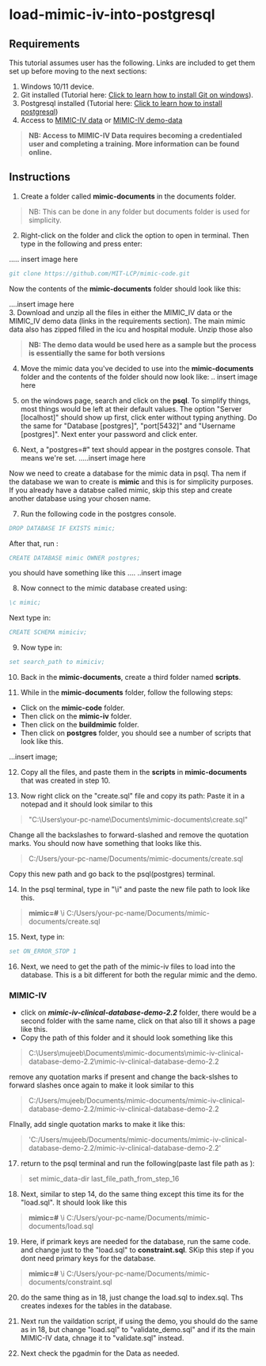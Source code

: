 # load-mimic-iv-into-postgresql

## Requirements
This tutorial assumes user has the following. Links are included to get them set up before moving to the next sections:

1. Windows 10/11 device.
2. Git installed (Tutorial here: [Click to learn how to install Git on windows](https://phoenixnap.com/kb/how-to-install-git-windows)).
3. Postgresql installed (Tutorial here: [Click to learn how to install postgresql](https://www.postgresqltutorial.com/postgresql-getting-started/install-postgresql/))
4. Access to [MIMIC-IV data](https://physionet.org/content/mimiciv/2.2/) or [MIMIC-IV demo-data](https://physionet.org/content/mimic-iv-demo/2.2/)

>**NB: Access to MIMIC-IV Data requires becoming a credentialed user and completing a training. More information can be found online.**


## Instructions
1. Create a folder called **mimic-documents** in the documents folder. 
>NB: This can be done in any folder but documents folder is used for simplicity.

2. Right-click on the folder and click the option to open in terminal. Then type in the following and press enter: 

..... insert image here 

```bibtex
git clone https://github.com/MIT-LCP/mimic-code.git
```
Now the contents of the **mimic-documents** folder should look like this:

....insert image here  
3. Download and unzip all the files in either the MIMIC_IV data or the MIMIC_IV demo data (links in the requirements section). The main mimic data also has zipped filled in the icu and hospital module. Unzip those also

>**NB: The demo data would be used here as a sample but the process is essentially the same for both versions**

4. Move the mimic data you've decided to use into the **mimic-documents** folder and the contents of the folder should now look like:
.. insert image here

5. on the windows page, search and click on the **psql**. To simplify things, most things would be left at their default values. The option "Server [localhost]" should show up first, click enter without typing anything. Do the same for "Database [postgres]",  "port[5432]" and "Username [postgres]". Next enter your password and click enter. 


6. Next, a "postgres=#" text should appear in the postgres console. That means we're set.
.....insert image here 


Now we need to create a database for the mimic data in psql. Tha nem if the database we wan to create is **mimic** and this is for simplicity purposes. If you already have a databse called mimic, skip this step and create another database using your chosen name.

7. Run the following code in the postgres console.
```bibtex
DROP DATABASE IF EXISTS mimic;
```
After that, run :
```bibtex
CREATE DATABASE mimic OWNER postgres;
```
you should have something like this .... 
..insert image 


8. Now connect to the mimic database created using:
```bibtex
\c mimic;
```
Next type in:
```bibtex
CREATE SCHEMA mimiciv;
```

9. Now type in:
```bibtex
set search_path to mimiciv;
```

10. Back in the **mimic-documents**, create a third folder named **scripts**.

11. While in the **mimic-documents** folder, follow the following steps:
* Click on the **mimic-code** folder.
* Then click on the **mimic-iv** folder.
* Then click on the **buildmimic** folder.
* Then click on **postgres** folder, you should see a number of scripts that look like this.

...insert image;

12. Copy all the files, and paste them in the **scripts** in **mimic-documents** that was created in step 10.

13. Now right click on the "create.sql" file and copy its path: 
Paste it in a notepad and it should look similar to this

> "C:\Users\your-pc-name\Documents\mimic-documents\create.sql"

Change all the backslashes to forward-slashed and remove the quotation marks. You should now have something that looks like this.

> C:/Users/your-pc-name/Documents/mimic-documents/create.sql

Copy this new path and go back to the psql(postgres) terminal.

14. In the psql terminal, type in "\i" and paste the new file path to look like this.
> **mimic=#** \i C:/Users/your-pc-name/Documents/mimic-documents/create.sql


15. Next, type in:
```bibtex
set ON_ERROR_STOP 1
```


16. Next, we need to get the path of the mimic-iv files to load into the database. This is a bit different for both the regular mimic and the demo.

### MIMIC-IV 
* click on ***mimic-iv-clinical-database-demo-2.2*** folder, there would be a second folder with the same name, click on that also till it shows a page like this. 
* Copy the path of this folder and it should look something like this
> C:\Users\mujeeb\Documents\mimic-documents\mimic-iv-clinical-database-demo-2.2\mimic-iv-clinical-database-demo-2.2


remove any quotation marks if present and change the back-slshes to forward slashes once again to make it look similar to this

>C:/Users/mujeeb/Documents/mimic-documents/mimic-iv-clinical-database-demo-2.2/mimic-iv-clinical-database-demo-2.2

FInally, add single quotation marks to make it like this:
>'C:/Users/mujeeb/Documents/mimic-documents/mimic-iv-clinical-database-demo-2.2/mimic-iv-clinical-database-demo-2.2'


17. return to the psql terminal and run the following(paste last file path as ):
> set mimic_data-dir last_file_path_from_step_16


18. Next, similar to step 14, do the same thing except this time its for the "load.sql". It should look like this

> **mimic=#**  \i C:/Users/your-pc-name/Documents/mimic-documents/load.sql

19. Here, if primark keys are needed for the database, run the same code. and change just to the "load.sql" to **constraint.sql**. SKip this step if you dont need primary keys for the database.

> **mimic=#**  \i C:/Users/your-pc-name/Documents/mimic-documents/constraint.sql


20. do the same thing as in 18, just change the load.sql to index.sql. Ths creates indexes for the tables in the database.


21. Next run the vaildation script, if using the demo, you should do the same as in 18, but change "load.sql" to "validate_demo.sql" and if its the main MIMIC-IV data, chnage it to "validate.sql" instead.

22. Next check the pgadmin for the Data as needed.




